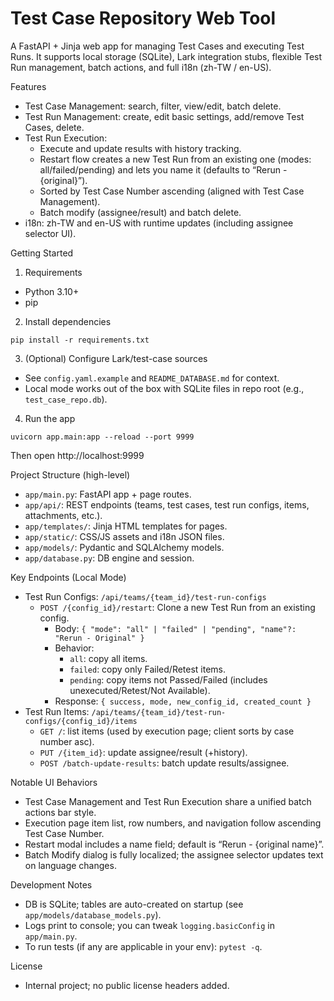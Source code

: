 Test Case Repository Web Tool
================================

A FastAPI + Jinja web app for managing Test Cases and executing Test Runs. It supports local storage (SQLite), Lark integration stubs, flexible Test Run management, batch actions, and full i18n (zh-TW / en-US).

Features
- Test Case Management: search, filter, view/edit, batch delete.
- Test Run Management: create, edit basic settings, add/remove Test Cases, delete.
- Test Run Execution:
  - Execute and update results with history tracking.
  - Restart flow creates a new Test Run from an existing one (modes: all/failed/pending) and lets you name it (defaults to “Rerun - {original}”).
  - Sorted by Test Case Number ascending (aligned with Test Case Management).
  - Batch modify (assignee/result) and batch delete.
- i18n: zh-TW and en-US with runtime updates (including assignee selector UI).

Getting Started
1) Requirements
- Python 3.10+
- pip

2) Install dependencies
```
pip install -r requirements.txt
```

3) (Optional) Configure Lark/test-case sources
- See `config.yaml.example` and `README_DATABASE.md` for context.
- Local mode works out of the box with SQLite files in repo root (e.g., `test_case_repo.db`).

4) Run the app
```
uvicorn app.main:app --reload --port 9999
```
Then open http://localhost:9999

Project Structure (high-level)
- `app/main.py`: FastAPI app + page routes.
- `app/api/`: REST endpoints (teams, test cases, test run configs, items, attachments, etc.).
- `app/templates/`: Jinja HTML templates for pages.
- `app/static/`: CSS/JS assets and i18n JSON files.
- `app/models/`: Pydantic and SQLAlchemy models.
- `app/database.py`: DB engine and session.

Key Endpoints (Local Mode)
- Test Run Configs: `/api/teams/{team_id}/test-run-configs`
  - `POST /{config_id}/restart`: Clone a new Test Run from an existing config.
    - Body: `{ "mode": "all" | "failed" | "pending", "name"?: "Rerun - Original" }`
    - Behavior:
      - `all`: copy all items.
      - `failed`: copy only Failed/Retest items.
      - `pending`: copy items not Passed/Failed (includes unexecuted/Retest/Not Available).
    - Response: `{ success, mode, new_config_id, created_count }`
- Test Run Items: `/api/teams/{team_id}/test-run-configs/{config_id}/items`
  - `GET /`: list items (used by execution page; client sorts by case number asc).
  - `PUT /{item_id}`: update assignee/result (+history).
  - `POST /batch-update-results`: batch update results/assignee.

Notable UI Behaviors
- Test Case Management and Test Run Execution share a unified batch actions bar style.
- Execution page item list, row numbers, and navigation follow ascending Test Case Number.
- Restart modal includes a name field; default is “Rerun - {original name}”.
- Batch Modify dialog is fully localized; the assignee selector updates text on language changes.

Development Notes
- DB is SQLite; tables are auto-created on startup (see `app/models/database_models.py`).
- Logs print to console; you can tweak `logging.basicConfig` in `app/main.py`.
- To run tests (if any are applicable in your env): `pytest -q`.

License
- Internal project; no public license headers added.
